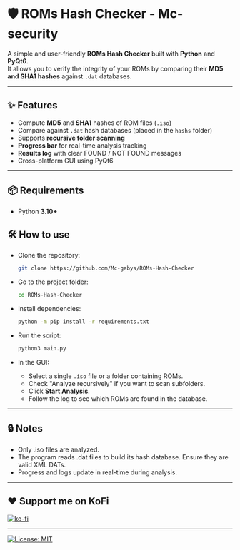 # 🛡️ ROMs Hash Checker - Mc-security

A simple and user-friendly **ROMs Hash Checker** built with **Python** and **PyQt6**.  
It allows you to verify the integrity of your ROMs by comparing their **MD5 and SHA1 hashes** against `.dat` databases.

---

## ✨ Features

- Compute **MD5** and **SHA1** hashes of ROM files (`.iso`)  
- Compare against `.dat` hash databases (placed in the `hashs` folder)  
- Supports **recursive folder scanning**  
- **Progress bar** for real-time analysis tracking  
- **Results log** with clear FOUND / NOT FOUND messages  
- Cross-platform GUI using PyQt6  

---

## 📦 Requirements

- Python **3.10+**  

## 🛠️ How to use

- Clone the repository:

  ```bash
  git clone https://github.com/Mc-gabys/ROMs-Hash-Checker
- Go to the project folder:

  ```bash
  cd ROMs-Hash-Checker
- Install dependencies:

  ```bash
  python -m pip install -r requirements.txt
- Run the script:

  ```bash
  python3 main.py
- In the GUI:

  - Select a single `.iso` file or a folder containing ROMs.
  - Check "Analyze recursively" if you want to scan subfolders.
  - Click **Start Analysis**.
  - Follow the log to see which ROMs are found in the database.

---

## 🔒 Notes

- Only .iso files are analyzed.
- The program reads .dat files to build its hash database. Ensure they are valid XML DATs.
- Progress and logs update in real-time during analysis.

---

## ❤️ Support me on KoFi

[![ko-fi](https://ko-fi.com/img/githubbutton_sm.svg)](https://ko-fi.com/N4N61K5R2A)

---

[![License: MIT](https://img.shields.io/badge/License-MIT-yellow.svg)](LICENSE)
